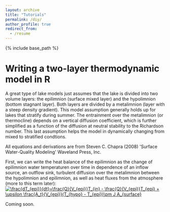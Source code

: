 ```yaml
---
layout: archive
title: "Tutorials"
permalink: /diy/
author_profile: true
redirect_from:
  - /resume
---
```


{% include base_path %}

# Writing a two-layer thermodynamic model in R
A great type of lake models just assumes that the lake is divided into two volume layers: the epilimnion (surface mixed layer) and the hypolimnion (bottom stagnant layer). Both layers are divided by a metalimnion (layer with a steep density gradient). This model assumption generally holds up for lakes that stratify during summer. The entrainment over the metalimnion (or thermocline) depends on a vertical diffusion coefficient, which is further simplified as a function of the diffusion at neutral stability to the Richardson number. This last assumption helps the model in dynamically changing from mixed to stratified condtions.

All equations and derivations are from Steven C. Chapra (2008) 'Surface Water-Quality Modeling' Waveland Press, Inc.

First, we can write the heat balance of the epilimnion as the change of epilimnion water temperaturen over time in dependence of an inflow source, an outflow sink, turbulent diffusion over the metalimnion between the hypolimnion and epilimnion, as well as heat fluxes from the atmosphere (more to this term later):
<a href="https://www.codecogs.com/eqnedit.php?latex=\frac{dT_{epi}}{dt}=\frac{Q}{V_{epi}}T_{in}&space;-&space;\frac{Q}{V_{epi}}T_{epi}&space;&plus;&space;\upsilon&space;\frac{A_t}{V_{epi}}(T_{hypo}&space;-&space;T_{epi})\pm&space;J&space;A_{surface}" target="_blank"><img src="https://latex.codecogs.com/svg.latex?\frac{dT_{epi}}{dt}=\frac{Q}{V_{epi}}T_{in}&space;-&space;\frac{Q}{V_{epi}}T_{epi}&space;&plus;&space;\upsilon&space;\frac{A_t}{V_{epi}}(T_{hypo}&space;-&space;T_{epi})\pm&space;J&space;A_{surface}" title="\frac{dT_{epi}}{dt}=\frac{Q}{V_{epi}}T_{in} - \frac{Q}{V_{epi}}T_{epi} + \upsilon \frac{A_t}{V_{epi}}(T_{hypo} - T_{epi})\pm J A_{surface}" /></a>

Coming soon.
